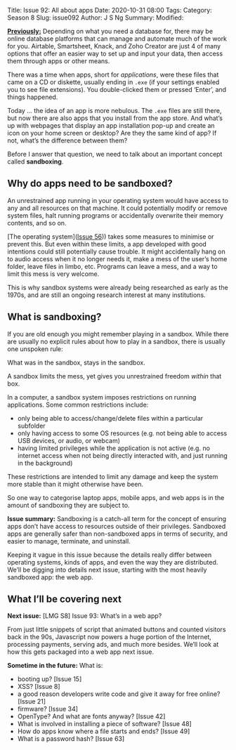 Title: Issue 92: All about apps
Date: 2020-10-31 08:00
Tags: 
Category: Season 8
Slug: issue092
Author: J S Ng
Summary: 
Modified: 

[**Previously:**](https://buttondown.email/laymansguide/archive/) Depending on what you need a database for, there may be online database platforms that can manage and automate much of the work for you. Airtable, Smartsheet, Knack, and Zoho Creator are just 4 of many options that offer an easier way to set up and input your data, then access them through apps or other means.

There was a time when apps, short for _applications_, were these files that came on a CD or diskette, usually ending in `.exe` (if your settings enabled you to see file extensions). You double-clicked them or pressed ‘Enter’, and things happened.

Today … the idea of an app is more nebulous. The `.exe` files are still there, but now there are also apps that you install from the app store. And what’s up with webpages that display an app installation pop-up and create an icon on your home screen or desktop? Are they the same kind of app? If not, what’s the difference between them?

Before I answer that question, we need to talk about an important concept called **sandboxing**.

## Why do apps need to be sandboxed?

An unrestrained app running in your operating system would have access to any and all resources on that machine. It could potentially modify or remove system files, halt running programs or accidentally overwrite their memory contents, and so on.

[The operating system]([Issue 56]({filename}/season5/issue056/issue056.md))) takes some measures to minimise or prevent this. But even within these limits, a app developed with good intentions could still potentially cause trouble. It might accidentally hang on to audio access when it no longer needs it, make a mess of the user’s home folder, leave files in limbo, etc. Programs can leave a mess, and a way to limit this mess is very welcome.

This is why sandbox systems were already being researched as early as the 1970s, and are still an ongoing research interest at many institutions.

## What is sandboxing?

If you are old enough you might remember playing in a sandbox. While there are usually no explicit rules about how to play in a sandbox, there is usually one unspoken rule:

What was in the sandbox, stays in the sandbox.

A sandbox limits the mess, yet gives you unrestrained freedom _within_ that box.

In a computer, a sandbox system imposes restrictions on running applications. Some common restrictions include:

- only being able to access/change/delete files within a particular subfolder
- only having access to some OS resources (e.g. not being able to access USB devices, or audio, or webcam)
- having limited privileges while the application is not active (e.g. no internet access when not being directly interacted with, and just running in the background)

These restrictions are intended to limit any damage and keep the system more stable than it might otherwise have been.

So one way to categorise laptop apps, mobile apps, and web apps is in the amount of sandboxing they are subject to.

**Issue summary:** Sandboxing is a catch-all term for the concept of ensuring apps don’t have access to resources outside of their privileges. Sandboxed apps are generally safer than non-sandboxed apps in terms of security, and easier to manage, terminate, and uninstall.

Keeping it vague in this issue because the details really differ between operating systems, kinds of apps, and even the way they are distributed. We’ll be digging into details next issue, starting with the most heavily sandboxed app: the web app.

## What I’ll be covering next

**Next issue:** [LMG S8] Issue 93: What’s in a web app?

From just little snippets of script that animated buttons and counted visitors back in the 90s, Javascript now powers a huge portion of the Internet, processing payments, serving ads, and much more besides. We’ll look at how this gets packaged into a web app next issue.

**Sometime in the future:** What is:

- booting up? [Issue 15]
- XSS? [Issue 8]
- a good reason developers write code and give it away for free online? [Issue 21]
- firmware? [Issue 34]
- OpenType? And what are fonts anyway? [Issue 42]
- What is involved in installing a piece of software? [Issue 48]
- How do apps know where a file starts and ends? [Issue 49]
- What is a password hash? [Issue 63]
